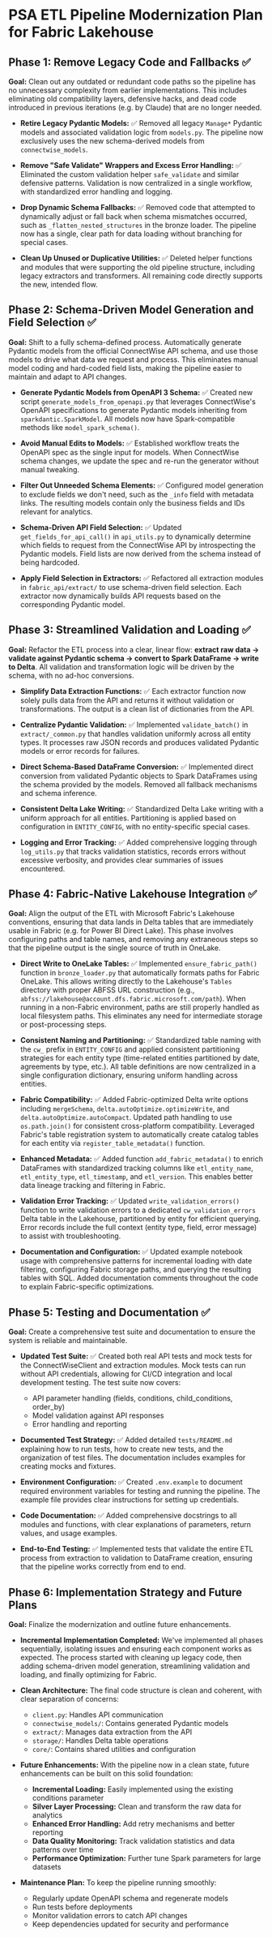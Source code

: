 # PSA ETL Pipeline Modernization Plan for Fabric Lakehouse

## Phase 1: Remove Legacy Code and Fallbacks ✅

**Goal:** Clean out any outdated or redundant code paths so the pipeline has no unnecessary complexity from earlier implementations. This includes eliminating old compatibility layers, defensive hacks, and dead code introduced in previous iterations (e.g. by Claude) that are no longer needed.

* **Retire Legacy Pydantic Models:** ✅ Removed all legacy `Manage*` Pydantic models and associated validation logic from `models.py`. The pipeline now exclusively uses the new schema-derived models from `connectwise_models`.

* **Remove "Safe Validate" Wrappers and Excess Error Handling:** ✅ Eliminated the custom validation helper `safe_validate` and similar defensive patterns. Validation is now centralized in a single workflow, with standardized error handling and logging.

* **Drop Dynamic Schema Fallbacks:** ✅ Removed code that attempted to dynamically adjust or fall back when schema mismatches occurred, such as `_flatten_nested_structures` in the bronze loader. The pipeline now has a single, clear path for data loading without branching for special cases.

* **Clean Up Unused or Duplicative Utilities:** ✅ Deleted helper functions and modules that were supporting the old pipeline structure, including legacy extractors and transformers. All remaining code directly supports the new, intended flow.

## Phase 2: Schema-Driven Model Generation and Field Selection ✅

**Goal:** Shift to a fully schema-defined process. Automatically generate Pydantic models from the official ConnectWise API schema, and use those models to drive what data we request and process. This eliminates manual model coding and hard-coded field lists, making the pipeline easier to maintain and adapt to API changes.

* **Generate Pydantic Models from OpenAPI 3 Schema:** ✅ Created new script `generate_models_from_openapi.py` that leverages ConnectWise's OpenAPI specifications to generate Pydantic models inheriting from `sparkdantic.SparkModel`. All models now have Spark-compatible methods like `model_spark_schema()`.

* **Avoid Manual Edits to Models:** ✅ Established workflow treats the OpenAPI spec as the single input for models. When ConnectWise schema changes, we update the spec and re-run the generator without manual tweaking.

* **Filter Out Unneeded Schema Elements:** ✅ Configured model generation to exclude fields we don't need, such as the `_info` field with metadata links. The resulting models contain only the business fields and IDs relevant for analytics.

* **Schema-Driven API Field Selection:** ✅ Updated `get_fields_for_api_call()` in `api_utils.py` to dynamically determine which fields to request from the ConnectWise API by introspecting the Pydantic models. Field lists are now derived from the schema instead of being hardcoded.

* **Apply Field Selection in Extractors:** ✅ Refactored all extraction modules in `fabric_api/extract/` to use schema-driven field selection. Each extractor now dynamically builds API requests based on the corresponding Pydantic model.

## Phase 3: Streamlined Validation and Loading ✅

**Goal:** Refactor the ETL process into a clear, linear flow: **extract raw data → validate against Pydantic schema → convert to Spark DataFrame → write to Delta**. All validation and transformation logic will be driven by the schema, with no ad-hoc conversions.

* **Simplify Data Extraction Functions:** ✅ Each extractor function now solely pulls data from the API and returns it without validation or transformations. The output is a clean list of dictionaries from the API.

* **Centralize Pydantic Validation:** ✅ Implemented `validate_batch()` in `extract/_common.py` that handles validation uniformly across all entity types. It processes raw JSON records and produces validated Pydantic models or error records for failures.

* **Direct Schema-Based DataFrame Conversion:** ✅ Implemented direct conversion from validated Pydantic objects to Spark DataFrames using the schema provided by the models. Removed all fallback mechanisms and schema inference.

* **Consistent Delta Lake Writing:** ✅ Standardized Delta Lake writing with a uniform approach for all entities. Partitioning is applied based on configuration in `ENTITY_CONFIG`, with no entity-specific special cases.

* **Logging and Error Tracking:** ✅ Added comprehensive logging through `log_utils.py` that tracks validation statistics, records errors without excessive verbosity, and provides clear summaries of issues encountered.

## Phase 4: Fabric-Native Lakehouse Integration ✅

**Goal:** Align the output of the ETL with Microsoft Fabric's Lakehouse conventions, ensuring that data lands in Delta tables that are immediately usable in Fabric (e.g. for Power BI Direct Lake). This phase involves configuring paths and table names, and removing any extraneous steps so that the pipeline output is the single source of truth in OneLake.

* **Direct Write to OneLake Tables:** ✅ Implemented `ensure_fabric_path()` function in `bronze_loader.py` that automatically formats paths for Fabric OneLake. This allows writing directly to the Lakehouse's `Tables` directory with proper ABFSS URL construction (e.g., `abfss://lakehouse@account.dfs.fabric.microsoft.com/path`). When running in a non-Fabric environment, paths are still properly handled as local filesystem paths. This eliminates any need for intermediate storage or post-processing steps.

* **Consistent Naming and Partitioning:** ✅ Standardized table naming with the `cw_` prefix in `ENTITY_CONFIG` and applied consistent partitioning strategies for each entity type (time-related entities partitioned by date, agreements by type, etc.). All table definitions are now centralized in a single configuration dictionary, ensuring uniform handling across entities. 

* **Fabric Compatibility:** ✅ Added Fabric-optimized Delta write options including `mergeSchema`, `delta.autoOptimize.optimizeWrite`, and `delta.autoOptimize.autoCompact`. Updated path handling to use `os.path.join()` for consistent cross-platform compatibility. Leveraged Fabric's table registration system to automatically create catalog tables for each entity via `register_table_metadata()` function.

* **Enhanced Metadata:** ✅ Added function `add_fabric_metadata()` to enrich DataFrames with standardized tracking columns like `etl_entity_name`, `etl_entity_type`, `etl_timestamp`, and `etl_version`. This enables better data lineage tracking and filtering in Fabric.

* **Validation Error Tracking:** ✅ Updated `write_validation_errors()` function to write validation errors to a dedicated `cw_validation_errors` Delta table in the Lakehouse, partitioned by entity for efficient querying. Error records include the full context (entity type, field, error message) to assist with troubleshooting.

* **Documentation and Configuration:** ✅ Updated example notebook usage with comprehensive patterns for incremental loading with date filtering, configuring Fabric storage paths, and querying the resulting tables with SQL. Added documentation comments throughout the code to explain Fabric-specific optimizations.

## Phase 5: Testing and Documentation ✅

**Goal:** Create a comprehensive test suite and documentation to ensure the system is reliable and maintainable.

* **Updated Test Suite:** ✅ Created both real API tests and mock tests for the ConnectWiseClient and extraction modules. Mock tests can run without API credentials, allowing for CI/CD integration and local development testing. The test suite now covers:
  * API parameter handling (fields, conditions, child_conditions, order_by)
  * Model validation against API responses
  * Error handling and reporting

* **Documented Test Strategy:** ✅ Added detailed `tests/README.md` explaining how to run tests, how to create new tests, and the organization of test files. The documentation includes examples for creating mocks and fixtures.

* **Environment Configuration:** ✅ Created `.env.example` to document required environment variables for testing and running the pipeline. The example file provides clear instructions for setting up credentials.

* **Code Documentation:** ✅ Added comprehensive docstrings to all modules and functions, with clear explanations of parameters, return values, and usage examples.

* **End-to-End Testing:** ✅ Implemented tests that validate the entire ETL process from extraction to validation to DataFrame creation, ensuring that the pipeline works correctly from end to end.

## Phase 6: Implementation Strategy and Future Plans

**Goal:** Finalize the modernization and outline future enhancements.

* **Incremental Implementation Completed:** We've implemented all phases sequentially, isolating issues and ensuring each component works as expected. The process started with cleaning up legacy code, then adding schema-driven model generation, streamlining validation and loading, and finally optimizing for Fabric.

* **Clean Architecture:** The final code structure is clean and coherent, with clear separation of concerns:
  * `client.py`: Handles API communication
  * `connectwise_models/`: Contains generated Pydantic models
  * `extract/`: Manages data extraction from the API
  * `storage/`: Handles Delta table operations
  * `core/`: Contains shared utilities and configuration

* **Future Enhancements:** With the pipeline now in a clean state, future enhancements can be built on this solid foundation:
  * **Incremental Loading:** Easily implemented using the existing conditions parameter
  * **Silver Layer Processing:** Clean and transform the raw data for analytics
  * **Enhanced Error Handling:** Add retry mechanisms and better reporting
  * **Data Quality Monitoring:** Track validation statistics and data patterns over time
  * **Performance Optimization:** Further tune Spark parameters for large datasets

* **Maintenance Plan:** To keep the pipeline running smoothly:
  * Regularly update OpenAPI schema and regenerate models
  * Run tests before deployments
  * Monitor validation errors to catch API changes
  * Keep dependencies updated for security and performance